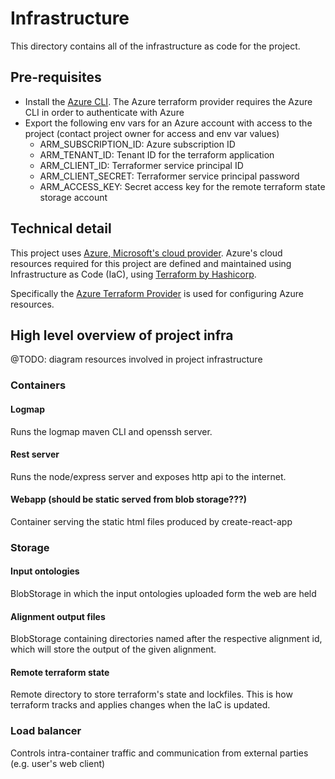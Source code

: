 # Infrastructure

This directory contains all of the infrastructure as code for the project. 

## Pre-requisites

* Install the [Azure CLI](https://docs.microsoft.com/en-us/cli/azure/install-azure-cli). The Azure terraform provider requires the Azure CLI in order to authenticate with Azure
* Export the following env vars for an Azure account with access to the project (contact project owner for access and env var values)
  * ARM_SUBSCRIPTION_ID: Azure subscription ID
  * ARM_TENANT_ID: Tenant ID for the terraform application
  * ARM_CLIENT_ID: Terraformer service principal ID
  * ARM_CLIENT_SECRET: Terraformer service principal password
  * ARM_ACCESS_KEY: Secret access key for the remote terraform state storage account



## Technical detail

This project uses [Azure, Microsoft's cloud provider](https://azure.microsoft.com/). Azure's cloud resources required for this project are defined and maintained using Infrastructure as Code (IaC), using [Terraform by Hashicorp](https://www.terraform.io/).

Specifically the [Azure Terraform Provider](https://registry.terraform.io/providers/hashicorp/azurerm/3.10.0) is used for configuring Azure resources.

## High level overview of project infra

@TODO: diagram resources involved in project infrastructure

### Containers

#### Logmap

Runs the logmap maven CLI and openssh server.

#### Rest server

Runs the node/express server and exposes http api to the internet.

#### Webapp (should be static served from blob storage???)

Container serving the static html files produced by create-react-app

### Storage

#### Input ontologies

BlobStorage in which the input ontologies uploaded form the web are held

#### Alignment output files

BlobStorage containing directories named after the respective alignment id, which will store the output of the given alignment.

#### Remote terraform state

Remote directory to store terraform's state and lockfiles. This is how terraform tracks and applies changes when the IaC is updated.

### Load balancer

Controls intra-container traffic and communication from external parties (e.g. user's web client)
